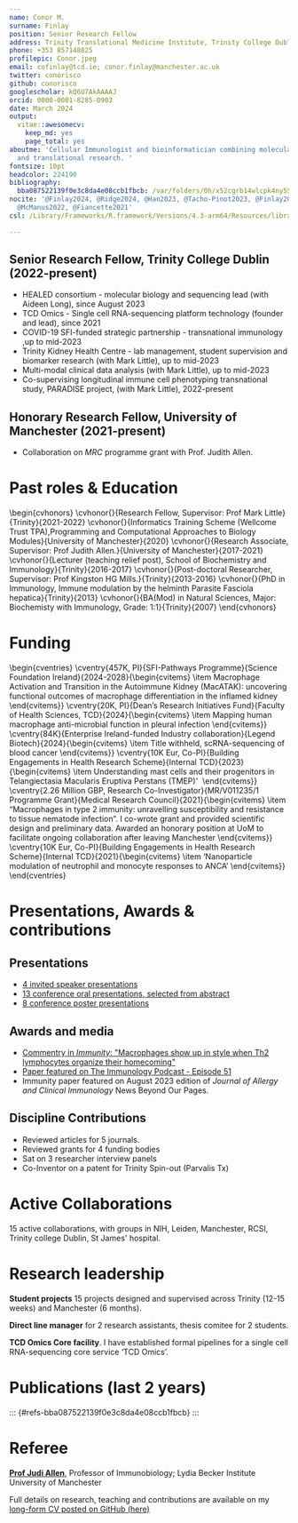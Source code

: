 ```yaml
---
name: Conor M.
surname: Finlay
position: Senior Research Fellow
address: Trinity Translational Medicine Institute, Trinity College Dublin
phone: +353 857148825
profilepic: Conor.jpeg
email: cofinlay@tcd.ie; conor.finlay@manchester.ac.uk
twitter: conorisco
github: conorisco
googlescholar: kQ6U7AkAAAAJ
orcid: 0000-0001-8285-0903
date: March 2024
output:
  vitae::awesomecv:
    keep_md: yes
    page_total: yes
aboutme: 'Cellular Immunologist and bioinformatician combining molecular, in vivo
  and translational research. '
fontsize: 10pt
headcolor: 224190
bibliography:
  bba087522139f0e3c8da4e08ccb1fbcb: /var/folders/0h/x52cgrb14wlcpk4ny551485r0000gn/T//RtmpmZpyQq/file1f034169a2a9.yaml
nocite: '@Finlay2024, @Ridge2024, @Han2023, @Tacho-Pinot2023, @Finlay2023, @McEntee2023,
  @McManus2022, @Fiancette2021'
csl: /Library/Frameworks/R.framework/Versions/4.3-arm64/Resources/library/vitae/vitae.csl

---
```


<!-- # Career profile -->
<!-- I started my career in Trinity College Dublin identify pathways that shut down autoimmunity and allergy, leading to three papers in *The Journal of Immunology* and one in *Parasite immunology* and co-authorship in *Nature communications*. Next in Manchester I made a major advance on how adaptive immunity controls macrophages and how macrophage differentiation controls disease outcomes, publishing articles in *Immunity*, *elife*, *Nature Immunology* and *Parasite Immunology*. Recently, back in Ireland I have been conducting patient orientated research where I have submitted my first co-final author paper. I have received a best talk at the Irish Society of Immunology conference, been an invited speaker at 3 conferences and spoken at 13 more. I have received 8 awards. I have supervised 13 research students, reviewed articles, grants and will soon join *Frontiers in immunology* as a review editor. I am the member of 4 scientific societies, and sit on 3 committees. I am a co-inventor on a patent WM01-740-02 that has been commercialised as a biotech company Pravalix Tx.  -->

<!-- I am ready to educate the next generation of scientists and clinicians and lead my own group to make transformative discoveries. -->

<!-- #\fontsize{11}{18}{8}{8} -->






<!-- # Snapshot -->
<!-- My main research interest is in what genetic factors control mononuclear phagocyte (macrophage) differentiation during inflammation on a single cell level and how this impacts on disease outcomes. I have expertise in single cell RNA-sequencing, NGS, cell biology, *in vitro* and *in vivo* sciences and summarising complex data through effective data visualisation. -->
<!-- # SECTION 1 - applicant details -->

<!-- # Current roles -->

##  Senior Research Fellow, Trinity College Dublin (2022-present)

-   HEALED consortium - molecular biology and sequencing lead (with Aideen Long), since August 2023
-   TCD Omics - Single cell RNA-sequencing platform technology (founder and lead), since 2021 
-   COVID-19 SFI-funded strategic partnership - transnational immunology ,up to mid-2023
-   Trinity Kidney Health Centre - lab management, student supervision and biomarker research (with Mark Little), up to mid-2023
-   Multi-modal clinical data analysis (with Mark Little), up to mid-2023
-   Co-supervising longitudinal immune cell phenotyping transnational study, PARADISE project, (with Mark Little), 2022-present

## Honorary Research Fellow, University of Manchester (2021-present)

-   Collaboration on *MRC* programme grant with Prof. Judith Allen. 

# Past roles & Education
\begin{cvhonors}
	\cvhonor{}{Research Fellow, Supervisor: Prof Mark Little}{Trinity}{2021-2022}
	\cvhonor{}{Informatics Training Scheme (Wellcome Trust TPA),Programming and Computational Approaches to Biology Modules}{University of Manchester}{2020}
	\cvhonor{}{Research Associate, Supervisor: Prof Judith Allen.}{University of Manchester}{2017-2021}
	\cvhonor{}{Lecturer (teaching relief post), School of Biochemistry and Immunology}{Trinity}{2016-2017}
	\cvhonor{}{Post-doctoral Researcher, Supervisor: Prof Kingston HG Mills.}{Trinity}{2013-2016}
	\cvhonor{}{PhD in Immunology, Immune modulation by the helminth Parasite Fasciola hepatica}{Trinity}{2013}
	\cvhonor{}{BA(Mod) in Natural Sciences, Major: Biochemisty with Immunology, Grade: 1:1}{Trinity}{2007}
\end{cvhonors}

<!-- # Education -->
<!-- ```{r} -->
<!-- edu <- read_excel("../data/education.xlsx")  -->
<!-- edu <- edu[-c(1:2),] # remove descriptive title -->
<!-- cols <- colnames(edu) -->
<!-- edu  %>% arrange(desc(when)) %>%  detailed_entries(what = what, #subtitle -->
<!--                          when = when, # to right -->
<!--                          why = why , # sub-subtitle -->
<!--                          with = with, # Major title -->
<!--                          where =  where) #Rightmost) -->

<!-- ``` -->

# Funding

<!-- ## Awarded -->
\begin{cventries}
	\cventry{457K, PI}{SFI-Pathways Programme}{Science Foundation Ireland}{2024-2028}{\begin{cvitems}
\item Macrophage Activation and Transition in the Autoimmune Kidney (MacATAK): uncovering functional outcomes of macrophage differentiation in the inflamed kidney
\end{cvitems}}
	\cventry{20K, PI}{Dean’s Research Initiatives Fund}{Faculty of Health Sciences, TCD}{2024}{\begin{cvitems}
\item Mapping human macrophage anti-microbial function in pleural infection
\end{cvitems}}
	\cventry{84K}{Enterprise Ireland-funded Industry collaboration}{Legend Biotech}{2024}{\begin{cvitems}
\item Title withheld, scRNA-sequencing of blood cancer
\end{cvitems}}
	\cventry{10K Eur, Co-PI}{Building Engagements in Health Research Scheme}{Internal TCD}{2023}{\begin{cvitems}
\item Understanding mast cells and their progenitors in Telangiectasia Macularis Eruptiva Perstans (TMEP)' 
\end{cvitems}}
	\cventry{2.26 Million GBP, Research Co-Investigator}{MR/V011235/1 Programme Grant}{Medical Research Council}{2021}{\begin{cvitems}
\item “Macrophages in type 2 immunity: unravelling susceptibility and resistance to tissue nematode infection”. I co-wrote grant and provided scientific design and preliminary data. Awarded an honorary position at UoM to facilitate ongoing collaboration after leaving Manchester
\end{cvitems}}
	\cventry{10K Eur, Co-PI}{Building Engagements in Health Research Scheme}{Internal TCD}{2021}{\begin{cvitems}
\item ‘Nanoparticle modulation of neutrophil and monocyte responses to ANCA’
\end{cvitems}}
\end{cventries}

<!-- ## Funding - reserve list -->
<!-- <!-- --> 

<!--   **SFI Pathways program 2022**, €425,000. -->
<!--     -   *Macrophage Activation and Transition in the Autoimmune Kidney (MacATAK): uncovering functional outcomes of macrophage differentiation in the inflamed kidney*. -->
<!--     -   Scored 4.25/5 in international review and recommended for funding. Placed on SFI reserve list for funding until Q2 2024. -->

# Presentations, Awards & contributions

## Presentations

* [4 invited speaker presentations](https://github.com/Conorisco/CV/raw/main/CV_conorisco/CV_conorisco_AA2023.pdf) 
* [13 conference oral presentations, selected from abstract ](https://github.com/Conorisco/CV/raw/main/CV_conorisco/CV_conorisco_AA2023.pdf) 
* [8 conference poster presentations](https://github.com/Conorisco/CV/raw/main/CV_conorisco/CV_conorisco_AA2023.pdf)  

## Awards and media

* [Commentry in *Immunity*: "Macrophages show up in style when Th2 lymphocytes organize their homecoming"](https://www.cell.com/immunity/fulltext/S1074-7613(23)00175-9)
* [Paper featured on The Immunology Podcast - Episode 51](https://www.immunologypodcast.com/ep-51-the-journey-of-cells-featuring-dr-doug-green)
* Immunity paper featured on August 2023 edition of *Journal of Allergy and Clinical Immunology* News Beyond Our Pages.

<!-- ## Oral Presentations -->

<!-- ```{r} -->
<!-- pres <- read_excel("../data/presentations.xlsx") -->
<!-- pres<- pres[-c(1:2),] # remove descriptive title -->
<!-- pres  %>% arrange(desc(when)) %>% filter(what != 'Poster presentation') %>% brief_entries( -->
<!--               what = with,# middle -->
<!--               when = when, -->
<!--               with = where) -->
<!-- ``` -->

<!-- ## Poster Presentations -->

<!-- ```{r} -->
<!-- pres <- read_excel("../data/presentations.xlsx") -->
<!-- pres<- pres[-c(1:2),] # remove descriptive title -->
<!-- pres  %>% arrange(desc(when)) %>% filter(what == 'Poster presentation') %>% brief_entries( -->
<!--               what = with,# middle -->
<!--               when = when, -->
<!--               with = where) -->
<!-- ``` -->



<!-- ## Awards -->

<!-- ```{r} -->
<!-- awards <- read_excel("../data/awards.xlsx") -->
<!-- awards<- awards[-c(1:2),] # remove descriptive title -->
<!-- awards %>% arrange(desc(when))  %>% brief_entries( -->
<!--               what = with ,# middle -->
<!--               when = when  # left -->
<!--     ) # right -->
<!-- ``` -->



<!-- ## Oral Presentations (details of 8X poster presentations availible in appendex) -->



<!-- ## Awards -->



## Discipline Contributions

* Reviewed articles for 5 journals. 
* Reviewed grants for 4 funding bodies
* Sat on 3 researcher interview panels
* Co-Inventor on a patent for Trinity Spin-out (Parvalis Tx)

<!-- ```{r} -->
<!-- rev <- read_excel("../data/reviewing.xlsx") -->
<!-- rev<- rev[-c(1:2),] # remove descriptive title -->
<!-- rev  %>% arrange(desc(when)) %>% brief_entries( -->
<!--               what = what,# middle -->
<!--               when = when, -->
<!--               with = with -->
<!--                 # left -->
<!--     ) # right -->
<!-- ``` -->

# Active Collaborations

15 active collaborations, with groups in NIH, Leiden, Manchester, RCSI, Trinity college Dublin, St James' hospital.

<!-- ```{r} -->
<!-- #short version -->
<!--   sup <- read_excel("../data/collaborations_simple.xlsx") -->
<!-- sup<- sup[-c(1:2),] # remove descriptive title -->
<!-- sup  %>% arrange(desc(when)) %>% brief_entries( -->
<!--   #what = what, #subtitle -->
<!--                          #when = when, # to right -->
<!--                          what = with , # sub-subtitle -->
<!--                          with = where) # Major title) #Rightmost) -->

<!-- ``` -->
<!-- <!-- \newpage --> 




<!-- # Teaching & Supervision -->

<!-- ## Formal teaching -->
<!-- ```{r} -->
<!-- #teaching short version  -->
<!-- # t <- read_excel("../data/teaching.xlsx") -->
<!-- # t<- t[-c(1:2),] # remove descriptive title -->
<!-- # t  %>% arrange(desc(when)) %>% brief_entries( -->
<!-- #               with= what ,# middle -->
<!-- #               when = when, -->
<!-- #               what = with# left -->
<!-- #     ) # right -->

<!-- t <- read_excel("../data/teaching.xlsx") -->



<!-- t %>% arrange(desc(when))  %>% detailed_entries(what = what, #subtitle -->
<!--                          when = when, # to right -->
<!--                          why = why , # sub-subtitle -->
<!--                          with = with, # Major title -->
<!--                          where =  where) #Rightmost) -->

<!-- ``` -->



# Research leadership



**Student projects** 15 projects designed and supervised across Trinity (12-15 weeks) and Manchester (6 months).

**Direct line manager** for 2 research assistants, thesis comitee for 2 students.

 **TCD Omics Core facility**. I have established formal pipelines for a single cell RNA-sequencing core service ‘TCD Omics’.
 
<!-- \newpage -->

# Publications (last 2 years)

::: {#refs-bba087522139f0e3c8da4e08ccb1fbcb}
:::


# Referee

[**Prof Judi Allen**](mailto:judi.allen@manchester.ac.uk ),	Professor of Immunobiology;	Lydia Becker Institute	University of Manchester

Full details on research, teaching and contributions are available on my [long-form CV posted on GitHub (here)](https://github.com/Conorisco/CV/raw/main/CV_conorisco/CV_conorisco_AA2023.pdf) 
